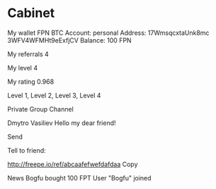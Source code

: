# Cabinet

My wallet
FPN	BTC
Account: personal
Address: 17WmsqcxtaUnk8mc
3WFV4WFMHt9eExfjCV
Balance: 100 FPN

My referrals
4

My level
4

My rating
0.968

Level 1, Level 2, Level 3, Level 4

Private Group Channel    

Dmytro Vasiliev
Hello my dear friend!

Send


Tell to friend:

http://freepe.io/ref/abcaafefwefdafdaa
Copy
      
News
Bogfu bought 100 FPT
User "Bogfu" joined
